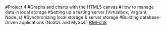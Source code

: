 #Project 4
#Graphs and charts with the HTML5 canvas
#How to manage data in local storage
#Setting up a testing server (Virtualbox, Vagrant, Node.js)
#Synchronizing local storage & server storage
#Building database-driven applications (NoSQL and MySQL)
[BMI-ch8](http://pages.uoregon.edu/klynch2/382/p5/BMI-ch8//)